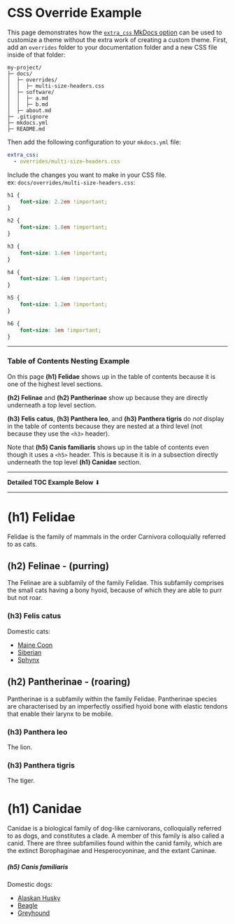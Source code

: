 # CSS Override Example

This page demonstrates how the [`extra_css` MkDocs option](https://www.mkdocs.org/user-guide/customizing-your-theme/#using-the-docs_dir) can be used to customize a theme without the extra work of creating a custom theme.  First, add an `overrides` folder to your documentation folder and a new CSS file inside of that folder:

```text
my-project/
├─ docs/
│  ├─ overrides/
│  │  ├─ multi-size-headers.css
│  ├─ software/
│  │  ├─ a.md
│  │  ├─ b.md
│  ├─ about.md
├─ .gitignore
├─ mkdocs.yml
├─ README.md

```

Then add the following configuration to your `mkdocs.yml` file:
```yaml
extra_css: 
  - overrides/multi-size-headers.css
```

Include the changes you want to make in your CSS file.  
ex: `docs/overrides/multi-size-headers.css`:

```css
h1 {
    font-size: 2.2em !important;
}

h2 {
    font-size: 1.8em !important;
}

h3 {
    font-size: 1.6em !important;
}

h4 {
    font-size: 1.4em !important;
}

h5 {
    font-size: 1.2em !important;
}

h6 {
    font-size: 1em !important;
}
```

---

### Table of Contents Nesting Example
On this page **(h1) Felidae** shows up in the table of contents because it is one of the highest level sections.  

**(h2) Felinae** and **(h2) Pantherinae** show up because they are directly underneath a top level section.  

**(h3) Felis catus**, **(h3) Panthera leo**, and **(h3) Panthera tigris** do *not* display in the table of contents because they are nested at a third level (not because they use the `<h3>` header).  

Note that **(h5) Canis familiaris** shows up in the table of contents even though it uses a `<h5>` header.  This is because it is in a subsection directly underneath the top level **(h1) Canidae** section.

<hr>
<strong>Detailed TOC Example Below</strong> <span>&#11015;</span>
<hr>

# (h1) Felidae 

Felidae is the family of mammals in the order Carnivora colloquially referred to as cats.

## (h2) Felinae - (purring)
The Felinae are a subfamily of the family Felidae. This subfamily comprises the small cats having a bony hyoid, because of which they are able to purr but not roar.

### (h3) Felis catus
Domestic cats:  
- [Maine Coon](https://en.wikipedia.org/wiki/Maine_Coon)  
- [Siberian](https://en.wikipedia.org/wiki/Siberian_cat)  
- [Sphynx](https://en.wikipedia.org/wiki/Sphynx_cat)  

## (h2) Pantherinae - (roaring)
Pantherinae is a subfamily within the family Felidae.  Pantherinae species are characterised by an imperfectly ossified hyoid bone with elastic tendons that enable their larynx to be mobile.

### (h3) Panthera leo 
The lion.

### (h3) Panthera tigris 
The tiger.

# (h1) Canidae

Canidae is a biological family of dog-like carnivorans, colloquially referred to as dogs, and constitutes a clade. A member of this family is also called a canid.  There are three subfamilies found within the canid family, which are the extinct Borophaginae and Hesperocyoninae, and the extant Caninae.

##### (h5) Canis familiaris
Domestic dogs:  
- [Alaskan Husky](https://en.wikipedia.org/wiki/Alaskan_husky)  
- [Beagle](https://en.wikipedia.org/wiki/Beagle)  
- [Greyhound](https://en.wikipedia.org/wiki/Greyhound)  



